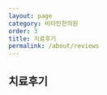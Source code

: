 ```yaml
---
layout: page
category: 비타민한의원
order: 3
title: 치료후기
permalink: /about/reviews
---
```


<h2>치료후기</h2>
